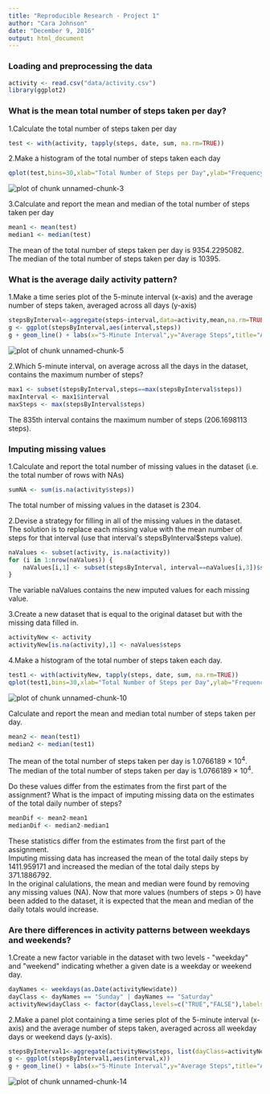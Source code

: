 ```yaml
---
title: "Reproducible Research - Project 1"
author: "Cara Johnson"
date: "December 9, 2016"
output: html_document
---
```


### Loading and preprocessing the data


```r
activity <- read.csv("data/activity.csv")
library(ggplot2)
```


### What is the mean total number of steps taken per day?
1.Calculate the total number of steps taken per day

```r
test <- with(activity, tapply(steps, date, sum, na.rm=TRUE))
```

2.Make a histogram of the total number of steps taken each day

```r
qplot(test,bins=30,xlab="Total Number of Steps per Day",ylab="Frequency",main="Total Number of Steps Taken per Day")
```

![plot of chunk unnamed-chunk-3](figure/unnamed-chunk-3-1.png)

3.Calculate and report the mean and median of the total number of steps taken per day

```r
mean1 <- mean(test)
median1 <- median(test)
```
The mean of the total number of steps taken per day is 9354.2295082.  
The median of the total number of steps taken per day is 10395.


### What is the average daily activity pattern?

1.Make a time series plot of the 5-minute interval (x-axis) and the average number of steps taken, averaged across all days (y-axis)

```r
stepsByInterval<-aggregate(steps~interval,data=activity,mean,na.rm=TRUE)
g <- ggplot(stepsByInterval,aes(interval,steps)) 
g + geom_line() + labs(x="5-Minute Interval",y="Average Steps",title="Average Steps per 5-Minute Interval")
```

![plot of chunk unnamed-chunk-5](figure/unnamed-chunk-5-1.png)

2.Which 5-minute interval, on average across all the days in the dataset, contains the maximum number of steps?

```r
max1 <- subset(stepsByInterval,steps==max(stepsByInterval$steps))
maxInterval <- max1$interval
maxSteps <- max(stepsByInterval$steps)
```
The 835th interval contains the maximum number of steps (206.1698113 steps).


### Imputing missing values
1.Calculate and report the total number of missing values in the dataset (i.e. the total number of rows with NAs)

```r
sumNA <- sum(is.na(activity$steps))
```
The total number of missing values in the dataset is 2304.

2.Devise a strategy for filling in all of the missing values in the dataset.   
The solution is to replace each missing value with the mean number of steps for that interval (use that interval's stepsByInterval$steps value).

```r
naValues <- subset(activity, is.na(activity))
for (i in 1:nrow(naValues)) {
	naValues[i,1] <- subset(stepsByInterval, interval==naValues[i,3])$steps
}
```
The variable naValues contains the new imputed values for each missing value.

3.Create a new dataset that is equal to the original dataset but with the missing data filled in.

```r
activityNew <- activity
activityNew[is.na(activity),1] <- naValues$steps
```

4.Make a histogram of the total number of steps taken each day.  

```r
test1 <- with(activityNew, tapply(steps, date, sum, na.rm=TRUE))
qplot(test1,bins=30,xlab="Total Number of Steps per Day",ylab="Frequency",main="Total Number of Steps Taken per Day")
```

![plot of chunk unnamed-chunk-10](figure/unnamed-chunk-10-1.png)
  
Calculate and report the mean and median total number of steps taken per day.  

```r
mean2 <- mean(test1)
median2 <- median(test1)
```
The mean of the total number of steps taken per day is 1.0766189 &times; 10<sup>4</sup>.  
The median of the total number of steps taken per day is 1.0766189 &times; 10<sup>4</sup>.  

Do these values differ from the estimates from the first part of the assignment? What is the impact of imputing missing data on the estimates of the total daily number of steps?

```r
meanDif <- mean2-mean1
medianDif <- median2-median1
```
These statistics differ from the estimates from the first part of the assignment.  
Imputing missing data has increased the mean of the total daily steps by 1411.959171 and increased the median of the total daily steps by 371.1886792.  
In the original calulations, the mean and median were found by removing any missing values (NA). Now that more values (numbers of steps > 0) have been added to the dataset, it is expected that the mean and median of the daily totals would increase.


### Are there differences in activity patterns between weekdays and weekends?
1.Create a new factor variable in the dataset with two levels - "weekday" and "weekend" indicating whether a given date is a weekday or weekend day.

```r
dayNames <- weekdays(as.Date(activityNew$date))
dayClass <- dayNames == "Sunday" | dayNames == "Saturday"
activityNew$dayClass <- factor(dayClass,levels=c("TRUE","FALSE"),labels=c("weekend","weekday"))
```
2.Make a panel plot containing a time series plot of the 5-minute interval (x-axis) and the average number of steps taken, averaged across all weekday days or weekend days (y-axis).

```r
stepsByInterval1<-aggregate(activityNew$steps, list(dayClass=activityNew$dayClass,interval=activityNew$interval),mean)
g <- ggplot(stepsByInterval1,aes(interval,x)) 
g + geom_line() + labs(x="5-Minute Interval",y="Average Steps",title="Average Steps per 5-Minute Interval") + facet_grid(dayClass~.)
```

![plot of chunk unnamed-chunk-14](figure/unnamed-chunk-14-1.png)

